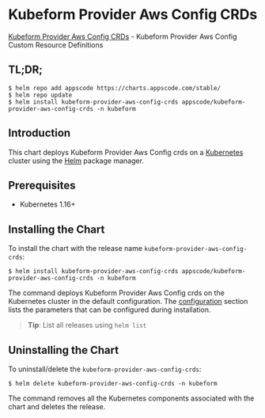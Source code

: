 # Kubeform Provider Aws Config CRDs

[Kubeform Provider Aws Config CRDs](https://github.com/kubeform) - Kubeform Provider Aws Config Custom Resource Definitions

## TL;DR;

```console
$ helm repo add appscode https://charts.appscode.com/stable/
$ helm repo update
$ helm install kubeform-provider-aws-config-crds appscode/kubeform-provider-aws-config-crds -n kubeform
```

## Introduction

This chart deploys Kubeform Provider Aws Config crds on a [Kubernetes](http://kubernetes.io) cluster using the [Helm](https://helm.sh) package manager.

## Prerequisites

- Kubernetes 1.16+

## Installing the Chart

To install the chart with the release name `kubeform-provider-aws-config-crds`:

```console
$ helm install kubeform-provider-aws-config-crds appscode/kubeform-provider-aws-config-crds -n kubeform
```

The command deploys Kubeform Provider Aws Config crds on the Kubernetes cluster in the default configuration. The [configuration](#configuration) section lists the parameters that can be configured during installation.

> **Tip**: List all releases using `helm list`

## Uninstalling the Chart

To uninstall/delete the `kubeform-provider-aws-config-crds`:

```console
$ helm delete kubeform-provider-aws-config-crds -n kubeform
```

The command removes all the Kubernetes components associated with the chart and deletes the release.


